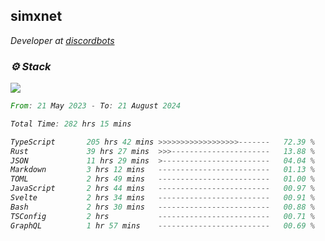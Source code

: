 <h2>simxnet</h2>
<p><em>Developer at <a href="https://github.com/dbotslist">discordbots</a></p>

### ⚙️ Stack
![](https://skillicons.dev/icons?i=git,docker,js,ts,cloudflare,css,deno,express,cpp,rust,arduino,graphql,html,nestjs,react,apollo,bash,lua,nextjs,nodejs,ps,powershell,neovim,postgres,tailwind,prisma)

<!--START_SECTION:waka-->

```rust
From: 21 May 2023 - To: 21 August 2024

Total Time: 282 hrs 15 mins

TypeScript       205 hrs 42 mins >>>>>>>>>>>>>>>>>>-------   72.39 %
Rust             39 hrs 27 mins  >>>----------------------   13.88 %
JSON             11 hrs 29 mins  >------------------------   04.04 %
Markdown         3 hrs 12 mins   -------------------------   01.13 %
TOML             2 hrs 49 mins   -------------------------   01.00 %
JavaScript       2 hrs 44 mins   -------------------------   00.97 %
Svelte           2 hrs 34 mins   -------------------------   00.91 %
Bash             2 hrs 30 mins   -------------------------   00.88 %
TSConfig         2 hrs           -------------------------   00.71 %
GraphQL          1 hr 57 mins    -------------------------   00.69 %
```

<!--END_SECTION:waka-->


<!--
<p align="center">
     <a href="https://discord.gg/HhybNhchcC"><img src="https://invidget.switchblade.xyz/sejc7TnX6N" align="center" ><a>
</p> 
-->

